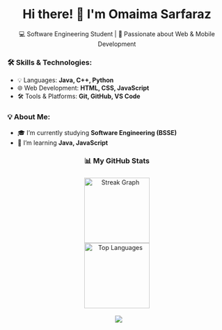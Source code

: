 <h1 align="center">Hi there! 👋 I'm Omaima Sarfaraz</h1>  
<p align="center">
  💻 Software Engineering Student | 🚀 Passionate about Web & Mobile Development
</p>

### 🛠 Skills & Technologies:
- 💡 Languages: **Java, C++, Python**
- 🌐 Web Development: **HTML, CSS, JavaScript**
-  🛠 Tools & Platforms: **Git, GitHub, VS Code**

### 💡 About Me:
- 🎓 I’m currently studying **Software Engineering (BSSE)**
- 🌱 I’m learning **Java, JavaScript**

 
 <h3 align="center">📊 My GitHub Stats</h3>

###
<div align="center">
  <!-- 🔥 Streak Graph -->
  <img src="https://github-readme-streak-stats.herokuapp.com/?user=OmaimaSarfaraz&theme=dracula&hide_border=false" alt="Streak Graph" height="150" />
  <br/>
  <!-- 📊 GitHub Language Stats -->
  <img src="https://github-readme-stats.vercel.app/api/top-langs/?username=OmaimaSarfaraz&layout=compact&theme=dracula&hide_border=false&langs_count=6" alt="Top Languages" height="150" />
  <br/>
‎  <div align="center">
‎  <img src="https://github-profile-summary-cards.vercel.app/api/cards/stats?username=OmaimaSarfaraz&theme=github_dark" />
</div>
